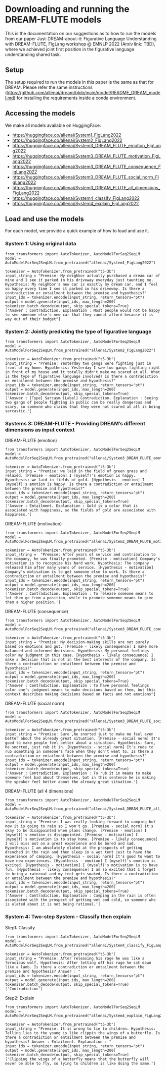 # Downloading and running the DREAM-FLUTE models

This is the documentation on our suggestions as to how to run the models from our paper Just-DREAM-about-it: Figurative Language Understanding with DREAM-FLUTE, FigLang workshop @ EMNLP 2022 (Arxiv link: TBD), where we achieved joint first position in the figurative language understanding shared task.

## Setup
The setup required to run the models in this paper is the same as that for DREAM. Please refer the same instructions (https://github.com/allenai/dream/blob/main/model/README_DREAM_model.md) for installing the requirements inside a conda environment.

## Accessing the models
We make all models available on HuggingFace: 

* https://huggingface.co/allenai/System1_FigLang2022
* https://huggingface.co/allenai/System2_FigLang2022
* https://huggingface.co/allenai/System3_DREAM_FLUTE_emotion_FigLang2022
* https://huggingface.co/allenai/System3_DREAM_FLUTE_motivation_FigLang2022
* https://huggingface.co/allenai/System3_DREAM_FLUTE_consequence_FigLang2022
* https://huggingface.co/allenai/System3_DREAM_FLUTE_social_norm_FigLang2022
* https://huggingface.co/allenai/System3_DREAM_FLUTE_all_dimensions_FigLang2022
* https://huggingface.co/allenai/System4_classify_FigLang2022
* https://huggingface.co/allenai/System4_explain_FigLang2022

## Load and use the models
For each model, we provide a quick example of how to load and use it.

### System 1: Using original data

```
from transformers import AutoTokenizer, AutoModelForSeq2SeqLM
model = AutoModelForSeq2SeqLM.from_pretrained("allenai/System1_FigLang2022")

tokenizer = AutoTokenizer.from_pretrained("t5-3b")
input_string = "Premise: My neighbor actually purchased a dream car of mine and I see it parked in his driveway everyday just taunting me. Hypothesis: My neighbor's new car is exactly my dream car, and I feel so happy every time I see it parked in his driveway. Is there a contradiction or entailment between the premise and hypothesis?"
input_ids = tokenizer.encode(input_string, return_tensors="pt")
output = model.generate(input_ids, max_length=200)
tokenizer.batch_decode(output, skip_special_tokens=True)
["Answer : Contradiction. Explanation : Most people would not be happy to see someone else's new car that they cannot afford because it is way out of their budget"]

```

### System 2: Jointly predicting the type of figurative language

```
from transformers import AutoTokenizer, AutoModelForSeq2SeqLM
model = AutoModelForSeq2SeqLM.from_pretrained("allenai/System2_FigLang2022")

tokenizer = AutoTokenizer.from_pretrained("t5-3b")
input_string = "Premise: Yesterday two gangs were fighting just in front of my home. Hypothesis: Yesterday I saw two gangs fighting right in front of my house and it totally didn't make me scared at all. What is the type of figurative language involved? Is there a contradiction or entailment between the premise and hypothesis?"
input_ids = tokenizer.encode(input_string, return_tensors="pt")
output = model.generate(input_ids, max_length=200)
tokenizer.batch_decode(output, skip_special_tokens=True)
['Answer : [Type] Sarcasm [Label] Contradiction. Explanation : Seeing two gangs of people fighting in public can be really dangerous and scary, so someone who claims that they were not scared at all is being sarcastic.']

```

### Systems 3: DREAM-FLUTE - Providing DREAM’s different dimensions as input context

DREAM-FLUTE (emotion)
```
from transformers import AutoTokenizer, AutoModelForSeq2SeqLM
model = AutoModelForSeq2SeqLM.from_pretrained("allenai/System3_DREAM_FLUTE_emotion_FigLang2022")

tokenizer = AutoTokenizer.from_pretrained("t5-3b")
input_string = "Premise: we laid in the field of green grass and relaxed. [Premise - emotion] I (myself)'s emotion is happy. Hypothesis: we laid in fields of gold. [Hypothesis - emotion] I (myself)'s emotion is happy. Is there a contradiction or entailment between the premise and hypothesis?"
input_ids = tokenizer.encode(input_string, return_tensors="pt")
output = model.generate(input_ids, max_length=200)
tokenizer.batch_decode(output, skip_special_tokens=True)
['Answer : Entailment. Explanation : Gold is a color that is associated with happiness, so the fields of gold are associated with happiness.']

```

DREAM-FLUTE (motivation)
```
from transformers import AutoTokenizer, AutoModelForSeq2SeqLM
model = AutoModelForSeq2SeqLM.from_pretrained("allenai/System3_DREAM_FLUTE_motivation_FigLang2022")

tokenizer = AutoTokenizer.from_pretrained("t5-3b")
input_string =  "Premise: After years of service and contribution to the company, he was finally promoted. [Premise - motivation] Company's motivation is to recognize his hard work. Hypothesis: The company released him after many years of service. [Hypothesis - motivation] Company's motivation is to get someone else to work. Is there a contradiction or entailment between the premise and hypothesis?"
input_ids = tokenizer.encode(input_string, return_tensors="pt")
output = model.generate(input_ids, max_length=200)
tokenizer.batch_decode(output, skip_special_tokens=True)
['Answer : Contradiction. Explanation : To release someone means to let them go from a position, while to promote someone means to give them a higher position.']

```

DREAM-FLUTE (consequence)
```
from transformers import AutoTokenizer, AutoModelForSeq2SeqLM
model = AutoModelForSeq2SeqLM.from_pretrained("allenai/System3_DREAM_FLUTE_consequence_FigLang2022")

tokenizer = AutoTokenizer.from_pretrained("t5-3b")
input_string = "Premise: My decision-making skills are not purely based on emotions and gut. [Premise - likely consequence] I make more balanced and informed decisions. Hypothesis: My personal feelings color my judgment in this case. [Hypothesis - likely consequence] I make a decision that is not in the best interests of the company. Is there a contradiction or entailment between the premise and hypothesis?"
input_ids = tokenizer.encode(input_string, return_tensors="pt")
output = model.generate(input_ids, max_length=200)
tokenizer.batch_decode(output, skip_special_tokens=True)
["Answer : Contradiction. Explanation : To have personal feelings color one's judgment means to make decisions based on them, but this context describes making decisions based on facts and not emotions"]

```

DREAM-FLUTE (social norm)
```
from transformers import AutoTokenizer, AutoModelForSeq2SeqLM
model = AutoModelForSeq2SeqLM.from_pretrained("allenai/System3_DREAM_FLUTE_social_norm_FigLang2022")

tokenizer = AutoTokenizer.from_pretrained("t5-3b")
input_string = "Premise: Sure ,he snorted just to make me feel even better about the already great situation. [Premise - social norm] It's good to make people feel better about a situation. Hypothesis: Sure, he snorted, just rub it in. [Hypothesis - social norm] It's rude to rub something in someone's face when they don't want to. Is there a contradiction or entailment between the premise and hypothesis?"
input_ids = tokenizer.encode(input_string, return_tensors="pt")
output = model.generate(input_ids, max_length=200)
tokenizer.batch_decode(output, skip_special_tokens=True)
['Answer : Contradiction. Explanation : To rub it in means to make someone feel bad about themselves, but in this sentence he is making the speaker feel better about the already great situation.']

```

DREAM-FLUTE (all 4 dimensions)
```
from transformers import AutoTokenizer, AutoModelForSeq2SeqLM
model = AutoModelForSeq2SeqLM.from_pretrained("allenai/System3_DREAM_FLUTE_all_dimensions_FigLang2022")

tokenizer = AutoTokenizer.from_pretrained("t5-3b")
input_string = "Premise: I was really looking forward to camping but now it is going to rain so I won't go. [Premise - social norm] It's okay to be disappointed when plans change. [Premise - emotion] I (myself)'s emotion is disappointed. [Premise - motivation] I (myself)'s motivation is to stay home. [Premise - likely consequence] I will miss out on a great experience and be bored and sad. Hypothesis: I am absolutely elated at the prospects of getting drenched in the rain and then sleep in a wet tent just to have the experience of camping. [Hypothesis - social norm] It's good to want to have new experiences. [Hypothesis - emotion] I (myself)'s emotion is excited. [Hypothesis - motivation] I (myself)'s motivation is to have fun. [Hypothesis - likely consequence] I am so excited that I forget to bring a raincoat and my tent gets soaked. Is there a contradiction or entailment between the premise and hypothesis?"
input_ids = tokenizer.encode(input_string, return_tensors="pt")
output = model.generate(input_ids, max_length=200)
tokenizer.batch_decode(output, skip_special_tokens=True)
['Answer : Contradiction. Explanation : Camping in the rain is often associated with the prospect of getting wet and cold, so someone who is elated about it is not being rational.']

```

### System 4: Two-step System - Classify then explain

Step1: Classify
```
from transformers import AutoTokenizer, AutoModelForSeq2SeqLM
model = AutoModelForSeq2SeqLM.from_pretrained("allenai/System4_classify_FigLang2022")

tokenizer = AutoTokenizer.from_pretrained("t5-3b")
input_string = "Premise: After releasing his rage he was like a ferocious wolf. Hypothesis: After letting off his rage he sat down like a lamb. Is there a contradiction or entailment between the premise and hypothesis? Answer : "
input_ids = tokenizer.encode(input_string, return_tensors="pt")
output = model.generate(input_ids, max_length=200)
tokenizer.batch_decode(output, skip_special_tokens=True)
['Contradiction']

```


Step2: Explain
```
from transformers import AutoTokenizer, AutoModelForSeq2SeqLM
model = AutoModelForSeq2SeqLM.from_pretrained("allenai/System4_explain_FigLang2022")

tokenizer = AutoTokenizer.from_pretrained("t5-3b")
input_string = "Premise: It is wrong to lie to children. Hypothesis: Telling lies to the young is like clippin the wings of a butterfly. Is there a contradiction or entailment between the premise and hypothesis? Answer : Entailment. Explanation : "
input_ids = tokenizer.encode(input_string, return_tensors="pt")
output = model.generate(input_ids, max_length=200)
tokenizer.batch_decode(output, skip_special_tokens=True)
['Clipping the wings of a butterfly means that the butterfly will never be able to fly, so lying to children is like doing the same.']

```



